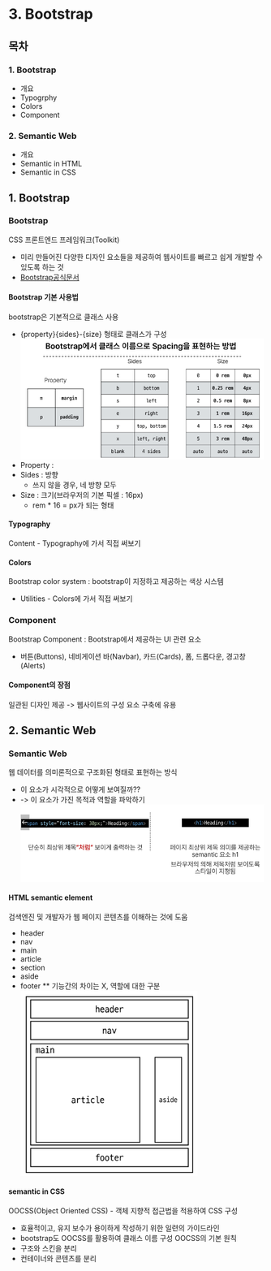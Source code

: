# 3. Bootstrap

## 목차
### 1. Bootstrap
 - 개요
 - Typogrphy
 - Colors
 - Component
### 2. Semantic Web
  - 개요
  - Semantic in HTML
  - Semantic in CSS

## 1. Bootstrap

### Bootstrap
CSS 프론트엔드 프레임워크(Toolkit)
- 미리 만들어진 다양한 디자인 요소들을 제공하여 웹사이트를 빠르고 쉽게 개발할 수 있도록 하는 것
- [Bootstrap공식문서](https://getbootstrap.com/)
#### Bootstrap 기본 사용법
bootstrap은 기본적으로 클래스 사용
- {property}{sides}-{size} 형태로 클래스가 구성
![Alt text](<bootstrap에서 클래스 이름으로 spacing 표현-1.PNG>)
- Property :
- Sides : 방향
  - 쓰지 않을 경우, 네 방향 모두
- Size : 크기(브라우저의 기본 픽셀 : 16px)
  - rem * 16 = px가 되는 형태

#### Typography
Content - Typography에 가서 직접 써보기
#### Colors
Bootstrap color system : bootstrap이 지정하고 제공하는 색상 시스템
- Utilities - Colors에 가서 직접 써보기

### Component
Bootstrap Component : Bootstrap에서 제공하는 UI 관련 요소
- 버튼(Buttons), 네비게이션 바(Navbar), 카드(Cards), 폼, 드롭다운, 경고창(Alerts)
#### Component의 장점
일관된 디자인 제공 -> 웹사이트의 구성 요소 구축에 유용

## 2. Semantic Web

### Semantic Web
웹 데이터를 의미론적으로 구조화된 형태로 표현하는 방식
- 이 요소가 시각적으로 어떻게 보여질까??
- -> 이 요소가 가진 목적과 역할을 파악하기
![Alt text](<semantic web.PNG>)
#### HTML semantic element
검색엔진 및 개발자가 웹 페이지 콘텐츠를 이해하는 것에 도움
- header
- nav
- main
- article
- section
- aside
- footer
** 기능간의 차이는 X, 역할에 대한 구분
![Alt text](<semantic elements.PNG>)

#### semantic in CSS
OOCSS(Object Oriented CSS) - 객체 지향적 접근법을 적용하여 CSS 구성
- 효율적이고, 유지 보수가 용이하게 작성하기 위한 일련의 가이드라인
- bootstrap도 OOCSS를 활용하여 클래스 이름 구성
OOCSS의 기본 원칙
- 구조와 스킨을 분리
- 컨테이너와 콘텐츠를 분리
